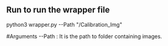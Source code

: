 ## Run to run the wrapper file
python3 wrapper.py --Path "/Calibration_Img"

#Arguments
--Path : It is the path to folder containing images.